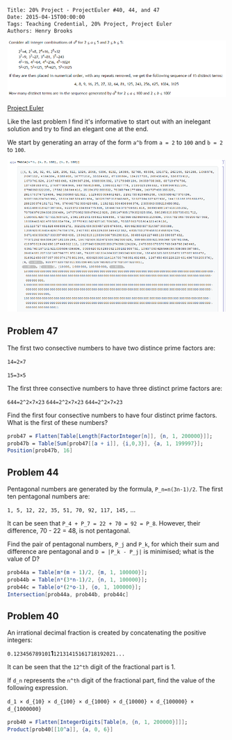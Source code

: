     Title: 20% Project - ProjectEuler #40, 44, and 47
    Date: 2015-04-15T00:00:00
    Tags: Teaching Credential, 20% Project, Project Euler
    Authors: Henry Brooks

![1](/img/ProjectEuler29a.png)

<!-- more -->

[Project Euler](https://projecteuler.net/problem=29)

Like the last problem I find it's informative to start out with an inelegant solution and try to find an elegant one at the end.

We start by generating an array of the form `a^b` from `a = 2` to `100` and `b = 2` to `100`.

![2](/img/ProjectEuler29b.png)

Problem 47
---

The first two consective numbers to have two distince prime factors are:

`14=2×7`

`15=3×5`

The first three consective numbers to have three distinct prime factors are:

`644=2^2×7×23`
`644=2^2×7×23`
`644=2^2×7×23`

Find the first four consective numbers to have four distinct prime factors. What is the first of these numbers?

```Mathematica
prob47 = Flatten[Table[Length[FactorInteger[n]], {n, 1, 200000}]];
prob47b = Table[Sum[prob47[[a + i]], {i,0,3}], {a, 1, 199997}];
Position[prob47b, 16]
```

Problem 44
---

Pentagonal numbers are generated by the formula, `P_n=n(3n-1)/2`. The first ten pentagonal numbers are:

`1, 5, 12, 22, 35, 51, 70, 92, 117, 145,` ...

It can be seen that `P_4 + P_7 = 22 + 70 = 92 = P_8`. However, their difference, 70 - 22 = 48, is not pentagonal.

Find the pair of pentagonal numbers, `P_j` and `P_k`, for which their sum and difference are pentagonal and `D = |P_k - P_j|` is minimised; what is the value of D?

```Mathematica
prob44a = Table[m*(m + 1)/2, {m, 1, 100000}];
prob44b = Table[n*(3*n-1)/2, {n, 1, 100000}];
prob44c = Table[o*(2*o-1), {o, 1, 100000}];
Intersection[prob44a, prob44b, prob44c]
```

Problem 40
---

An irrational decimal fraction is created by concatenating the positive integers:

`0.123456789101`**1**`12131415161718192021...`

It can be seen that the `12^th` digit of the fractional part is 1.

If `d_n` represents the `n^th` digit of the fractional part, find the value of the following expression.

`d_1 × d_{10} × d_{100} × d_{1000} × d_{10000} × d_{100000} × d_{1000000}`

```Mathematica
prob40 = Flatten[IntegerDigits[Table[n, {n, 1, 200000}]]];
Product[prob40[[10^a]], {a, 0, 6}]
```
